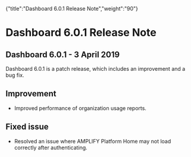{"title":"Dashboard 6.0.1 Release Note","weight":"90"} 

# Dashboard 6.0.1 Release Note

## Dashboard 6.0.1 - 3 April 2019

Dashboard 6.0.1 is a patch release, which includes an improvement and a bug fix.

## Improvement

*   Improved performance of organization usage reports.
    

## Fixed issue

*   Resolved an issue where AMPLIFY Platform Home may not load correctly after authenticating.